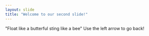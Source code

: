 ```yaml
---
layout: slide
title: "Welcome to our second slide!"
---
```

"Float like a butterful sting like a bee"
Use the left arrow to go back!
